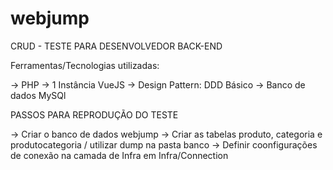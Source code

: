 # webjump

CRUD - TESTE PARA DESENVOLVEDOR BACK-END

Ferramentas/Tecnologias utilizadas:

 -> PHP
 -> 1 Instância VueJS
 -> Design Pattern: DDD Básico
 -> Banco de dados MySQl
 
 PASSOS PARA REPRODUÇÃO DO TESTE
 
 -> Criar o banco de dados webjump
 -> Criar as tabelas produto, categoria e produtocategoria / utilizar dump na pasta banco
 -> Definir coonfigurações de conexão na camada de Infra em Infra/Connection
 
